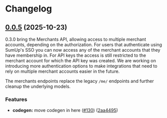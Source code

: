 # Changelog

## [0.0.5](https://github.com/sumup/sumup-ts/compare/v0.0.4...v0.0.5) (2025-10-23)

0.3.0 bring the Merchants API, allowing access to multiple merchant accounts, depending on the authorization. For users that authenticate using SumUp's SSO you can now access any of the merchant accounts that they have membership in. For API keys the access is still restricted to the merchant account for which the API key was created. We are working on introducing more authentication options to make integrations that need to rely on multiple merchant accounts easier in the future.

The merchants endpoints replace the legacy `/me/` endpoints and further cleanup the underlying models.

### Features

* **codegen:** move codegen in here ([#130](https://github.com/sumup/sumup-ts/issues/130)) ([2aa4495](https://github.com/sumup/sumup-ts/commit/2aa4495455a9c3f0002f2c3694db827491c9480b))

